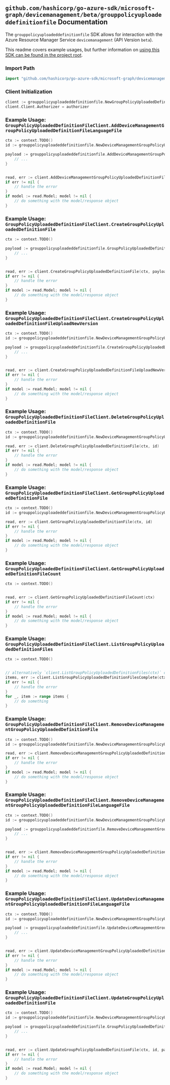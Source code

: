 
## `github.com/hashicorp/go-azure-sdk/microsoft-graph/devicemanagement/beta/grouppolicyuploadeddefinitionfile` Documentation

The `grouppolicyuploadeddefinitionfile` SDK allows for interaction with the Azure Resource Manager Service `devicemanagement` (API Version `beta`).

This readme covers example usages, but further information on [using this SDK can be found in the project root](https://github.com/hashicorp/go-azure-sdk/tree/main/docs).

### Import Path

```go
import "github.com/hashicorp/go-azure-sdk/microsoft-graph/devicemanagement/beta/grouppolicyuploadeddefinitionfile"
```


### Client Initialization

```go
client := grouppolicyuploadeddefinitionfile.NewGroupPolicyUploadedDefinitionFileClientWithBaseURI("https://management.azure.com")
client.Client.Authorizer = authorizer
```


### Example Usage: `GroupPolicyUploadedDefinitionFileClient.AddDeviceManagementGroupPolicyUploadedDefinitionFileLanguageFile`

```go
ctx := context.TODO()
id := grouppolicyuploadeddefinitionfile.NewDeviceManagementGroupPolicyUploadedDefinitionFileID("groupPolicyUploadedDefinitionFileIdValue")

payload := grouppolicyuploadeddefinitionfile.AddDeviceManagementGroupPolicyUploadedDefinitionFileLanguageFileRequest{
	// ...
}


read, err := client.AddDeviceManagementGroupPolicyUploadedDefinitionFileLanguageFile(ctx, id, payload)
if err != nil {
	// handle the error
}
if model := read.Model; model != nil {
	// do something with the model/response object
}
```


### Example Usage: `GroupPolicyUploadedDefinitionFileClient.CreateGroupPolicyUploadedDefinitionFile`

```go
ctx := context.TODO()

payload := grouppolicyuploadeddefinitionfile.GroupPolicyUploadedDefinitionFile{
	// ...
}


read, err := client.CreateGroupPolicyUploadedDefinitionFile(ctx, payload)
if err != nil {
	// handle the error
}
if model := read.Model; model != nil {
	// do something with the model/response object
}
```


### Example Usage: `GroupPolicyUploadedDefinitionFileClient.CreateGroupPolicyUploadedDefinitionFileUploadNewVersion`

```go
ctx := context.TODO()
id := grouppolicyuploadeddefinitionfile.NewDeviceManagementGroupPolicyUploadedDefinitionFileID("groupPolicyUploadedDefinitionFileIdValue")

payload := grouppolicyuploadeddefinitionfile.CreateGroupPolicyUploadedDefinitionFileUploadNewVersionRequest{
	// ...
}


read, err := client.CreateGroupPolicyUploadedDefinitionFileUploadNewVersion(ctx, id, payload)
if err != nil {
	// handle the error
}
if model := read.Model; model != nil {
	// do something with the model/response object
}
```


### Example Usage: `GroupPolicyUploadedDefinitionFileClient.DeleteGroupPolicyUploadedDefinitionFile`

```go
ctx := context.TODO()
id := grouppolicyuploadeddefinitionfile.NewDeviceManagementGroupPolicyUploadedDefinitionFileID("groupPolicyUploadedDefinitionFileIdValue")

read, err := client.DeleteGroupPolicyUploadedDefinitionFile(ctx, id)
if err != nil {
	// handle the error
}
if model := read.Model; model != nil {
	// do something with the model/response object
}
```


### Example Usage: `GroupPolicyUploadedDefinitionFileClient.GetGroupPolicyUploadedDefinitionFile`

```go
ctx := context.TODO()
id := grouppolicyuploadeddefinitionfile.NewDeviceManagementGroupPolicyUploadedDefinitionFileID("groupPolicyUploadedDefinitionFileIdValue")

read, err := client.GetGroupPolicyUploadedDefinitionFile(ctx, id)
if err != nil {
	// handle the error
}
if model := read.Model; model != nil {
	// do something with the model/response object
}
```


### Example Usage: `GroupPolicyUploadedDefinitionFileClient.GetGroupPolicyUploadedDefinitionFileCount`

```go
ctx := context.TODO()


read, err := client.GetGroupPolicyUploadedDefinitionFileCount(ctx)
if err != nil {
	// handle the error
}
if model := read.Model; model != nil {
	// do something with the model/response object
}
```


### Example Usage: `GroupPolicyUploadedDefinitionFileClient.ListGroupPolicyUploadedDefinitionFiles`

```go
ctx := context.TODO()


// alternatively `client.ListGroupPolicyUploadedDefinitionFiles(ctx)` can be used to do batched pagination
items, err := client.ListGroupPolicyUploadedDefinitionFilesComplete(ctx)
if err != nil {
	// handle the error
}
for _, item := range items {
	// do something
}
```


### Example Usage: `GroupPolicyUploadedDefinitionFileClient.RemoveDeviceManagementGroupPolicyUploadedDefinitionFile`

```go
ctx := context.TODO()
id := grouppolicyuploadeddefinitionfile.NewDeviceManagementGroupPolicyUploadedDefinitionFileID("groupPolicyUploadedDefinitionFileIdValue")

read, err := client.RemoveDeviceManagementGroupPolicyUploadedDefinitionFile(ctx, id)
if err != nil {
	// handle the error
}
if model := read.Model; model != nil {
	// do something with the model/response object
}
```


### Example Usage: `GroupPolicyUploadedDefinitionFileClient.RemoveDeviceManagementGroupPolicyUploadedDefinitionFileLanguageFile`

```go
ctx := context.TODO()
id := grouppolicyuploadeddefinitionfile.NewDeviceManagementGroupPolicyUploadedDefinitionFileID("groupPolicyUploadedDefinitionFileIdValue")

payload := grouppolicyuploadeddefinitionfile.RemoveDeviceManagementGroupPolicyUploadedDefinitionFileLanguageFileRequest{
	// ...
}


read, err := client.RemoveDeviceManagementGroupPolicyUploadedDefinitionFileLanguageFile(ctx, id, payload)
if err != nil {
	// handle the error
}
if model := read.Model; model != nil {
	// do something with the model/response object
}
```


### Example Usage: `GroupPolicyUploadedDefinitionFileClient.UpdateDeviceManagementGroupPolicyUploadedDefinitionFileLanguageFile`

```go
ctx := context.TODO()
id := grouppolicyuploadeddefinitionfile.NewDeviceManagementGroupPolicyUploadedDefinitionFileID("groupPolicyUploadedDefinitionFileIdValue")

payload := grouppolicyuploadeddefinitionfile.UpdateDeviceManagementGroupPolicyUploadedDefinitionFileLanguageFileRequest{
	// ...
}


read, err := client.UpdateDeviceManagementGroupPolicyUploadedDefinitionFileLanguageFile(ctx, id, payload)
if err != nil {
	// handle the error
}
if model := read.Model; model != nil {
	// do something with the model/response object
}
```


### Example Usage: `GroupPolicyUploadedDefinitionFileClient.UpdateGroupPolicyUploadedDefinitionFile`

```go
ctx := context.TODO()
id := grouppolicyuploadeddefinitionfile.NewDeviceManagementGroupPolicyUploadedDefinitionFileID("groupPolicyUploadedDefinitionFileIdValue")

payload := grouppolicyuploadeddefinitionfile.GroupPolicyUploadedDefinitionFile{
	// ...
}


read, err := client.UpdateGroupPolicyUploadedDefinitionFile(ctx, id, payload)
if err != nil {
	// handle the error
}
if model := read.Model; model != nil {
	// do something with the model/response object
}
```
